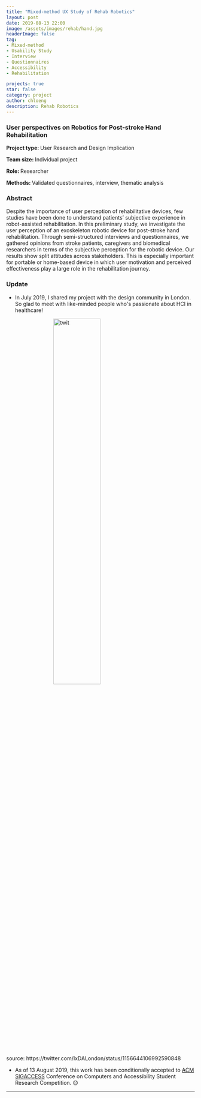```yaml
---
title: "Mixed-method UX Study of Rehab Robotics"
layout: post
date: 2019-08-13 22:00
image: /assets/images/rehab/hand.jpg
headerImage: false
tag:
- Mixed-method
- Usability Study
- Interview
- Questionnaires
- Accessibility
- Rehabilitation

projects: true
star: false
category: project
author: chloeng
description: Rehab Robotics
---
```


### User perspectives on Robotics for Post-stroke Hand Rehabilitation
<b>Project type: </b> User Research and Design Implication

<b>Team size: </b>       Individual project

<b>Role: </b> Researcher

<b>Methods: </b> Validated questionnaires, interview, thematic analysis

### Abstract
Despite the importance of user perception of rehabilitative devices, few studies have been done to understand patients’ subjective experience in robot-assisted rehabilitation. In this preliminary study, we investigate the user perception of an exoskeleton robotic device for post-stroke hand rehabilitation. Through semi-structured interviews and questionnaires, we gathered opinions from stroke patients, caregivers and biomedical researchers in terms of the subjective perception for the robotic device. Our results show split attitudes across stakeholders. This is especially important for portable or home-based device in which user motivation and perceived effectiveness play a large role in the rehabilitation journey.
### Update
* In July 2019, I shared my project with the design community in London. So glad to meet with like-minded people who's passionate about HCI in healthcare!

<img alt="twit" src="https://chloenhy.github.io/assets/images/rehab/IxDAevent-rehab.png" style="width:50%;height:auto;display: block;
  margin-left: auto;
  margin-right: auto;"/>
<figcaption class="caption">source: https://twitter.com/IxDALondon/status/1156644106992590848</figcaption>

* As of 13 August 2019, this work has been conditionally accepted to <a href="https://assets19.sigaccess.org/index.html"  target="_blank">ACM SIGACCESS</a> Conference on Computers and Accessibility Student Research Competition. 😊

---
